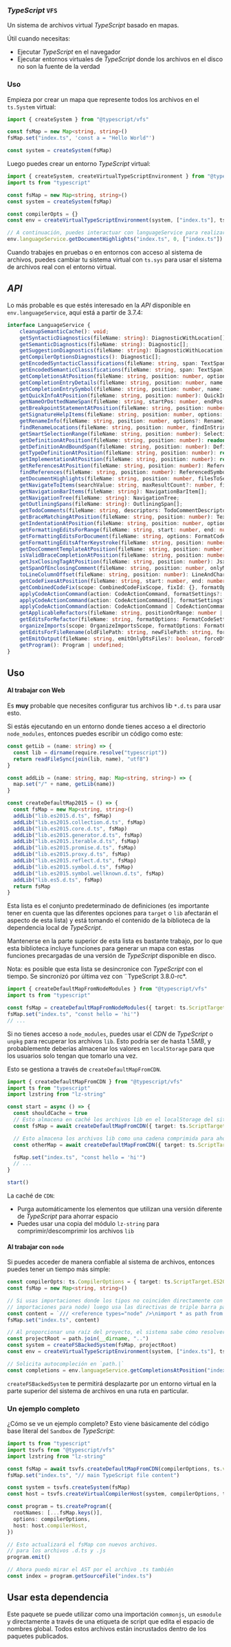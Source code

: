 ### *TypeScript* `VFS`

Un sistema de archivos virtual *TypeScript* basado en mapas.

Útil cuando necesitas:

- Ejecutar *TypeScript* en el navegador
- Ejecutar entornos virtuales de *TypeScript* donde los archivos en el disco no son la fuente de la verdad

### Uso

Empieza por crear un mapa que represente todos los archivos en el `ts.System` virtual:

```ts
import { createSystem } from "@typescript/vfs"

const fsMap = new Map<string, string>()
fsMap.set("index.ts", 'const a = "Hello World"')

const system = createSystem(fsMap)
```

Luego puedes crear un entorno *TypeScript* virtual:

```ts
import { createSystem, createVirtualTypeScriptEnvironment } from "@typescript/vfs"
import ts from "typescript"

const fsMap = new Map<string, string>()
const system = createSystem(fsMap)

const compilerOpts = {}
const env = createVirtualTypeScriptEnvironment(system, ["index.ts"], ts, compilerOpts)

// A continuación, puedes interactuar con languageService para realizar una introspección del código.
env.languageService.getDocumentHighlights("index.ts", 0, ["index.ts"])
```

Cuando trabajes en pruebas o en entornos con acceso al sistema de archivos, puedes cambiar tu sistema virtual con `ts.sys` para usar el sistema de archivos real con el entorno virtual.

## *API*

Lo más probable es que estés interesado en la *API* disponible en `env.languageService`, aquí está a partir de 3.7.4:

<!-- prettier-ignore-start -->

```ts
interface LanguageService {
    cleanupSemanticCache(): void;
    getSyntacticDiagnostics(fileName: string): DiagnosticWithLocation[];
    getSemanticDiagnostics(fileName: string): Diagnostic[];
    getSuggestionDiagnostics(fileName: string): DiagnosticWithLocation[];
    getCompilerOptionsDiagnostics(): Diagnostic[];
    getEncodedSyntacticClassifications(fileName: string, span: TextSpan): Classifications;
    getEncodedSemanticClassifications(fileName: string, span: TextSpan): Classifications;
    getCompletionsAtPosition(fileName: string, position: number, options: GetCompletionsAtPositionOptions | undefined): WithMetadata<CompletionInfo> | undefined;
    getCompletionEntryDetails(fileName: string, position: number, name: string, formatOptions: FormatCodeOptions | FormatCodeSettings | undefined, source: string | undefined, preferences: UserPreferences | undefined): CompletionEntryDetails | undefined;
    getCompletionEntrySymbol(fileName: string, position: number, name: string, source: string | undefined): Symbol | undefined;
    getQuickInfoAtPosition(fileName: string, position: number): QuickInfo | undefined;
    getNameOrDottedNameSpan(fileName: string, startPos: number, endPos: number): TextSpan | undefined;
    getBreakpointStatementAtPosition(fileName: string, position: number): TextSpan | undefined;
    getSignatureHelpItems(fileName: string, position: number, options: SignatureHelpItemsOptions | undefined): SignatureHelpItems | undefined;
    getRenameInfo(fileName: string, position: number, options?: RenameInfoOptions): RenameInfo;
    findRenameLocations(fileName: string, position: number, findInStrings: boolean, findInComments: boolean, providePrefixAndSuffixTextForRename?: boolean): readonly RenameLocation[] | undefined;
    getSmartSelectionRange(fileName: string, position: number): SelectionRange;
    getDefinitionAtPosition(fileName: string, position: number): readonly DefinitionInfo[] | undefined;
    getDefinitionAndBoundSpan(fileName: string, position: number): DefinitionInfoAndBoundSpan | undefined;
    getTypeDefinitionAtPosition(fileName: string, position: number): readonly DefinitionInfo[] | undefined;
    getImplementationAtPosition(fileName: string, position: number): readonly ImplementationLocation[] | undefined;
    getReferencesAtPosition(fileName: string, position: number): ReferenceEntry[] | undefined;
    findReferences(fileName: string, position: number): ReferencedSymbol[] | undefined;
    getDocumentHighlights(fileName: string, position: number, filesToSearch: string[]): DocumentHighlights[] | undefined;
    getNavigateToItems(searchValue: string, maxResultCount?: number, fileName?: string, excludeDtsFiles?: boolean): NavigateToItem[];
    getNavigationBarItems(fileName: string): NavigationBarItem[];
    getNavigationTree(fileName: string): NavigationTree;
    getOutliningSpans(fileName: string): OutliningSpan[];
    getTodoComments(fileName: string, descriptors: TodoCommentDescriptor[]): TodoComment[];
    getBraceMatchingAtPosition(fileName: string, position: number): TextSpan[];
    getIndentationAtPosition(fileName: string, position: number, options: EditorOptions | EditorSettings): number;
    getFormattingEditsForRange(fileName: string, start: number, end: number, options: FormatCodeOptions | FormatCodeSettings): TextChange[];
    getFormattingEditsForDocument(fileName: string, options: FormatCodeOptions | FormatCodeSettings): TextChange[];
    getFormattingEditsAfterKeystroke(fileName: string, position: number, key: string, options: FormatCodeOptions | FormatCodeSettings): TextChange[];
    getDocCommentTemplateAtPosition(fileName: string, position: number): TextInsertion | undefined;
    isValidBraceCompletionAtPosition(fileName: string, position: number, openingBrace: number): boolean;
    getJsxClosingTagAtPosition(fileName: string, position: number): JsxClosingTagInfo | undefined;
    getSpanOfEnclosingComment(fileName: string, position: number, onlyMultiLine: boolean): TextSpan | undefined;
    toLineColumnOffset(fileName: string, position: number): LineAndCharacter;
    getCodeFixesAtPosition(fileName: string, start: number, end: number, errorCodes: readonly number[], formatOptions: FormatCodeSettings, preferences: UserPreferences): readonly CodeFixAction[];
    getCombinedCodeFix(scope: CombinedCodeFixScope, fixId: {}, formatOptions: FormatCodeSettings, preferences: UserPreferences): CombinedCodeActions;
    applyCodeActionCommand(action: CodeActionCommand, formatSettings?: FormatCodeSettings): Promise<ApplyCodeActionCommandResult>;
    applyCodeActionCommand(action: CodeActionCommand[], formatSettings?: FormatCodeSettings): Promise<ApplyCodeActionCommandResult[]>;
    applyCodeActionCommand(action: CodeActionCommand | CodeActionCommand[], formatSettings?: FormatCodeSettings): Promise<ApplyCodeActionCommandResult | ApplyCodeActionCommandResult[]>;
    getApplicableRefactors(fileName: string, positionOrRange: number | TextRange, preferences: UserPreferences | undefined): ApplicableRefactorInfo[];
    getEditsForRefactor(fileName: string, formatOptions: FormatCodeSettings, positionOrRange: number | TextRange, refactorName: string, actionName: string, preferences: UserPreferences | undefined): RefactorEditInfo | undefined;
    organizeImports(scope: OrganizeImportsScope, formatOptions: FormatCodeSettings, preferences: UserPreferences | undefined): readonly FileTextChanges[];
    getEditsForFileRename(oldFilePath: string, newFilePath: string, formatOptions: FormatCodeSettings, preferences: UserPreferences | undefined): readonly FileTextChanges[];
    getEmitOutput(fileName: string, emitOnlyDtsFiles?: boolean, forceDtsEmit?: boolean): EmitOutput;
    getProgram(): Program | undefined;
}
```
<!-- prettier-ignore-end -->

## Uso

#### Al trabajar con Web

Es **muy** probable que necesites configurar tus archivos lib `*.d.ts` para usar esto.

Si estás ejecutando en un entorno donde tienes acceso a el directorio `node_modules`, entonces puedes escribir un código como este:

```ts
const getLib = (name: string) => {
  const lib = dirname(require.resolve("typescript"))
  return readFileSync(join(lib, name), "utf8")
}

const addLib = (name: string, map: Map<string, string>) => {
  map.set("/" + name, getLib(name))
}

const createDefaultMap2015 = () => {
  const fsMap = new Map<string, string>()
  addLib("lib.es2015.d.ts", fsMap)
  addLib("lib.es2015.collection.d.ts", fsMap)
  addLib("lib.es2015.core.d.ts", fsMap)
  addLib("lib.es2015.generator.d.ts", fsMap)
  addLib("lib.es2015.iterable.d.ts", fsMap)
  addLib("lib.es2015.promise.d.ts", fsMap)
  addLib("lib.es2015.proxy.d.ts", fsMap)
  addLib("lib.es2015.reflect.d.ts", fsMap)
  addLib("lib.es2015.symbol.d.ts", fsMap)
  addLib("lib.es2015.symbol.wellknown.d.ts", fsMap)
  addLib("lib.es5.d.ts", fsMap)
  return fsMap
}
```

Esta lista es el conjunto predeterminado de definiciones (es importante tener en cuenta que las diferentes opciones para `target` o `lib` afectarán el aspecto de esta lista) y está tomando el contenido de la biblioteca de la dependencia local de *TypeScript*.

Mantenerse en la parte superior de esta lista es bastante trabajo, por lo que esta biblioteca incluye funciones para generar un mapa con estas funciones precargadas de una versión de *TypeScript* disponible en disco.

Nota: es posible que esta lista se desincronice con *TypeScript* con el tiempo. Se sincronizó por última vez con ¨TypeScript 3.8.0-rc*.

```ts
import { createDefaultMapFromNodeModules } from "@typescript/vfs"
import ts from "typescript"

const fsMap = createDefaultMapFromNodeModules({ target: ts.ScriptTarget.ES2015 })
fsMap.set("index.ts", "const hello = 'hi'")
// ...
```

Si no tienes acceso a `node_modules`, puedes usar el *CDN* de *TypeScript* o `unpkg` para recuperar los archivos `lib`. Esto podría ser de hasta 1.5*MB*, y probablemente deberías almacenar los valores en `localStorage` para que los usuarios solo tengan que tomarlo una vez.

Esto se gestiona a través de `createDefaultMapFromCDN`.

```ts
import { createDefaultMapFromCDN } from "@typescript/vfs"
import ts from "typescript"
import lzstring from "lz-string"

const start = async () => {
  const shouldCache = true
  // Esto almacena en caché los archivos lib en el localStorage del sitio.
  const fsMap = await createDefaultMapFromCDN({ target: ts.ScriptTarget.ES2015 }, "3.7.3", shouldCache, ts)

  // Esto almacena los archivos lib como una cadena comprimida para ahorrar espacio en la caché
  const otherMap = await createDefaultMapFromCDN({ target: ts.ScriptTarget.ES2015 }, "3.7.3", shouldCache, ts, lzstring)

  fsMap.set("index.ts", "const hello = 'hi'")
  // ...
}

start()
```

La caché de `CDN`:

- Purga automáticamente los elementos que utilizan una versión diferente de *TypeScript* para ahorrar espacio
- Puedes usar una copia del módulo `lz-string` para comprimir/descomprimir los archivos `lib`

#### Al trabajar con `node`

Si puedes acceder de manera confiable al sistema de archivos, entonces puedes tener un tiempo más simple:

```ts
const compilerOpts: ts.CompilerOptions = { target: ts.ScriptTarget.ES2016, esModuleInterop: true }
const fsMap = new Map<string, string>()

// Si usas importaciones donde los tipos no coinciden directamente con tu representación FS (como el
// importaciones para node) luego usa las directivas de triple barra para asegurarte de que los globales se configuren primero.
const content = `/// <reference types="node" />\nimport * as path from 'path';\npath.`
fsMap.set("index.ts", content)

// Al proporcionar una raíz del proyecto, el sistema sabe cómo resolver node_modules correctamente
const projectRoot = path.join(__dirname, "..")
const system = createFSBackedSystem(fsMap, projectRoot)
const env = createVirtualTypeScriptEnvironment(system, ["index.ts"], ts, compilerOpts)

// Solicita autocompleción en `path.|`
const completions = env.languageService.getCompletionsAtPosition("index.ts", content.length, {})
```

`createFSBackedSystem` te permitirá desplazarte por un entorno virtual en la parte superior del sistema de archivos en una ruta en particular.

### Un ejemplo completo

¿Cómo se ve un ejemplo completo? Esto viene básicamente del código base literal del `Sandbox` de *TypeScript*:

```ts
import ts from "typescript"
import tsvfs from "@typescript/vfs"
import lzstring from "lz-string"

const fsMap = await tsvfs.createDefaultMapFromCDN(compilerOptions, ts.version, true, ts, lzstring)
fsMap.set("index.ts", "// main TypeScript file content")

const system = tsvfs.createSystem(fsMap)
const host = tsvfs.createVirtualCompilerHost(system, compilerOptions, ts)

const program = ts.createProgram({
  rootNames: [...fsMap.keys()],
  options: compilerOptions,
  host: host.compilerHost,
})

// Esto actualizará el fsMap con nuevos archivos.
// para los archivos .d.ts y .js
program.emit()

// Ahora puedo mirar el AST por el archivo .ts también
const index = program.getSourceFile("index.ts")
```

## Usar esta dependencia

Este paquete se puede utilizar como una importación `commonjs`, un `esmodule` y directamente a través de una etiqueta de script que edita el espacio de nombres global. Todos estos archivos están incrustados dentro de los paquetes publicados.
